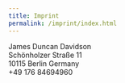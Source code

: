 ```yaml
---
title: Imprint
permalink: /imprint/index.html
---
```


James Duncan Davidson  
Schönholzer Straße 11  
10115 Berlin Germany  
+49 176 84694960  
